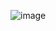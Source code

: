 ![image](https://user-images.githubusercontent.com/53336715/82026057-cd896c00-96af-11ea-81c2-abbf7147963c.png)
